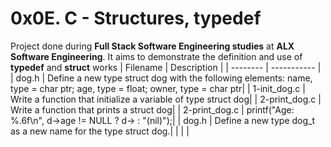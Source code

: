 #  0x0E. C - Structures, typedef
 Project done during **Full Stack Software Engineering studies** at **ALX Software Engineering**. It aims to demonstrate the definition and use of **typedef** and **struct** works
| Filename | Description |
| -------- | ----------- |
| dog.h | Define a new type struct dog with the following elements: name, type = char ptr; age, type = float; owner, type = char ptr|
| 1-init_dog.c | Write a function that initialize a variable of type struct dog|
| 2-print_dog.c | Write a function that prints a struct dog|
| 2-print_dog.c | printf("Age: %.6f\n", d->age != NULL ? d-> : "(nil)");|
| dog.h | Define a new type dog_t as a new name for the type struct dog.|
|  | |

